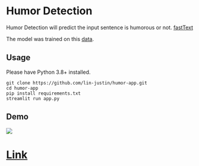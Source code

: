 # Humor Detection 

Humor Detection will predict the input sentence is humorous or not. 
[fastText](https://fasttext.cc/)

The model was trained on this [data](https://www.kaggle.com/moradnejad/200k-short-texts-for-humor-detection).

## Usage

Please have Python 3.8+ installed.

```
git clone https://github.com/lin-justin/humor-app.git
cd humor-app
pip install requirements.txt
streamlit run app.py
```

## Demo

![](demo.gif)

# [Link](https://share.streamlit.io/lin-justin/humor-app/main/app.py)

